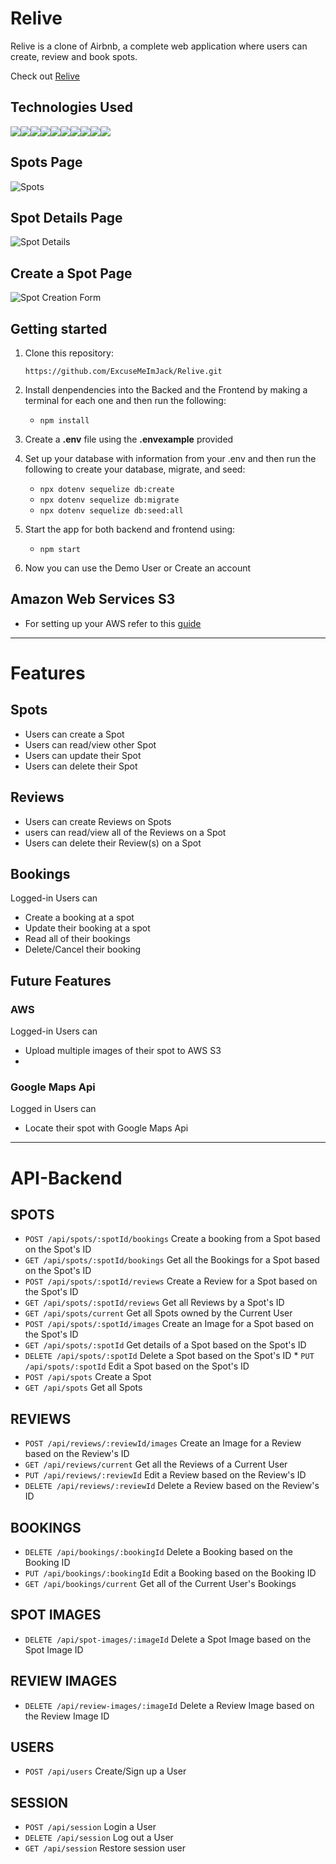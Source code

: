 # Relive

Relive is a clone of Airbnb, a complete web application where users can create, review and book spots. 

Check out [Relive](https://relive.onrender.com)

<!-- ## Index

[MVP Feature List](https://github.com/ExcuseMeImJack/watchboxd/wiki/MVP-Feature-List) |
[Database Scheme](https://github.com/ExcuseMeImJack/watchboxd/wiki/Database-Schema) |
[User Stories](https://github.com/ExcuseMeImJack/watchboxd/wiki/User-Stories) |
[Wire Frames](https://github.com/ExcuseMeImJack/watchboxd/wiki/Wireframe) | -->

## Technologies Used

<img src='https://img.shields.io/badge/HTML5-E34F26?style=for-the-badge&logo=html5&logoColor=white'><img src='https://img.shields.io/badge/JavaScript-323330?style=for-the-badge&logo=javascript&logoColor=F7DF1E'><img src='https://img.shields.io/badge/CSS3-1572B6?style=for-the-badge&logo=css3&logoColor=white'><img src='https://img.shields.io/badge/sequelize-323330?style=for-the-badge&logo=sequelize&logoColor=blue'/><img src='https://img.shields.io/badge/React-20232A?style=for-the-badge&logo=react&logoColor=61DAFB'><img src='https://img.shields.io/badge/Redux-593D88?style=for-the-badge&logo=redux&logoColor=white'><img src='https://img.shields.io/badge/React_Router-CA4245?style=for-the-badge&logo=react-router&logoColor=white'><img src='https://img.shields.io/badge/PostgreSQL-316192?style=for-the-badge&logo=postgresql&logoColor=white'><img src='https://img.shields.io/badge/Visual_Studio_Code-0078D4?style=for-the-badge&logo=visual%20studio%20code&logoColor=white'><img src='https://img.shields.io/badge/prettier-1A2C34?style=for-the-badge&logo=prettier&logoColor=F7BA3E'>

## Spots Page

![Spots](https://github.com/ExcuseMeImJack/Relive/assets/118242834/958dad9f-60e4-4005-b3ee-9955e4bafa7a)

## Spot Details Page

![Spot Details](https://github.com/ExcuseMeImJack/Relive/assets/118242834/93ae4c6d-38cb-4b3a-b49c-744594559874)


## Create a Spot Page

![Spot Creation Form](https://github.com/ExcuseMeImJack/Relive/assets/118242834/7180057e-1787-4383-892c-b3f79d86b8e3)

## Getting started
1. Clone this repository:

   `
   https://github.com/ExcuseMeImJack/Relive.git
   `
   
2. Install denpendencies into the Backed and the Frontend by making a terminal for each one and then run the following:

   * `npm install`

3. Create a **.env** file using the **.envexample** provided 

4. Set up your database with information from your .env and then run the following to create your database, migrate, and seed: 
 
   * `npx dotenv sequelize db:create`
   * `npx dotenv sequelize db:migrate` 
   * `npx dotenv sequelize db:seed:all`

5. Start the app for both backend and frontend using:

   * `npm start`

6. Now you can use the Demo User or Create an account

## Amazon Web Services S3
* For setting up your AWS refer to this [guide](https://github.com/jdrichardsappacad/aws-s3-pern-demo)

***

# Features 

## Spots
* Users can create a Spot
* Users can read/view other Spot
* Users can update their Spot
* Users can delete their Spot

## Reviews
* Users can create Reviews on Spots
* users can read/view all of the Reviews on a Spot
* Users can delete their Review(s) on a Spot

## Bookings
Logged-in Users can
* Create a booking at a spot
* Update their booking at a spot
* Read all of their bookings
* Delete/Cancel their booking

## Future Features
### AWS
Logged-in Users can
* Upload multiple images of their spot to AWS S3
* 
### Google Maps Api
Logged in Users can
* Locate their spot with Google Maps Api 

*** 

# API-Backend

## SPOTS
   * `POST /api/spots/:spotId/bookings` Create a booking from a Spot based on the Spot's ID
   * `GET /api/spots/:spotId/bookings` Get all the Bookings for a Spot based on the Spot's ID
   * `POST /api/spots/:spotId/reviews` Create a Review for a Spot based on the Spot's ID
   * `GET /api/spots/:spotId/reviews` Get all Reviews by a Spot's ID
   * `GET /api/spots/current` Get all Spots owned by the Current User
   * `POST /api/spots/:spotId/images` Create an Image for a Spot based on the Spot's ID
   * `GET /api/spots/:spotId` Get details of a Spot based on the Spot's ID
   * `DELETE /api/spots/:spotId` Delete a Spot based on the Spot's ID    * `PUT /api/spots/:spotId` Edit a Spot based on the Spot's ID
   * `POST /api/spots` Create a Spot
   * `GET /api/spots` Get all Spots

## REVIEWS
   * `POST /api/reviews/:reviewId/images` Create an Image for a Review based on the Review's ID
   * `GET /api/reviews/current` Get all the Reviews of a Current User
   * `PUT /api/reviews/:reviewId` Edit a Review based on the Review's ID
   * `DELETE /api/reviews/:reviewId` Delete a Review based on the Review's ID

## BOOKINGS
   * `DELETE /api/bookings/:bookingId` Delete a Booking based on the Booking ID
   * `PUT /api/bookings/:bookingId` Edit a Booking based on the Booking ID
   * `GET /api/bookings/current` Get all of the Current User's Bookings

## SPOT IMAGES
   * `DELETE /api/spot-images/:imageId` Delete a Spot Image based on the Spot Image ID

## REVIEW IMAGES
   * `DELETE /api/review-images/:imageId` Delete a Review Image based on the Review Image ID

## USERS
   * `POST /api/users` Create/Sign up a User
    
## SESSION
   * `POST /api/session` Login a User
   * `DELETE /api/session` Log out a User
   * `GET /api/session` Restore session user
